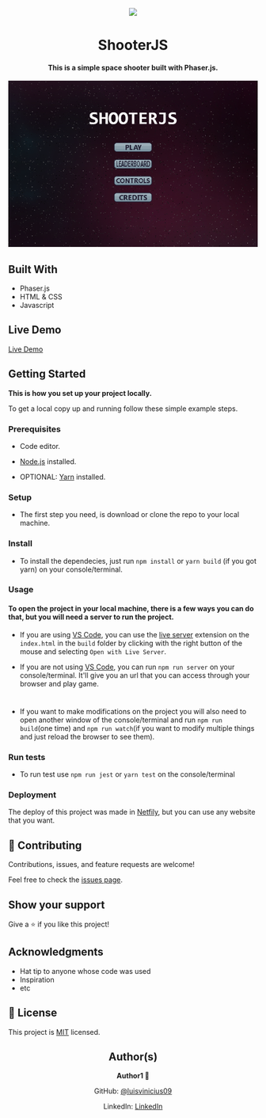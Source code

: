 <p align="center">
  <img src="https://img.shields.io/badge/Microverse-blueviolet">
</p>
  
<h1 align="center">
  ShooterJS
</h1>

<h4 align="center">
  This is a simple space shooter built with Phaser.js.
</h4>

<p align="center">
  <img src="./app_screenshot.png">
</p>

## Built With

- Phaser.js
- HTML & CSS
- Javascript

## Live Demo

[Live Demo](https://shooterjs.netlify.app)


## Getting Started

**This is how you set up your project locally.**


To get a local copy up and running follow these simple example steps.

### Prerequisites

- Code editor.
- [Node.js](https://nodejs.org/en/) installed.

- OPTIONAL: [Yarn](https://yarnpkg.com) installed.

### Setup

- The first step you need, is download or clone the repo to your local machine.

### Install

- To install the dependecies, just run `npm install` or `yarn build` (if you got yarn) on your console/terminal.

### Usage

#### To open the project in your local machine, there is a few ways you can do that, but you will need a server to run the project.

- If you are using [VS Code](https://code.visualstudio.com), you can use the [live server](https://marketplace.visualstudio.com/items?itemName=ritwickdey.LiveServer) extension on the `index.html` in the `build` folder by clicking with the right button of the mouse and selecting `Open with Live Server`.

- If you are not using [VS Code](https://code.visualstudio.com), you can run `npm run server` on your console/terminal. It'll give you an url that you can access through your browser and play game.

#

- If you want to make modifications on the project you will also need to open another window of the console/terminal and run `npm run build`(one time) and `npm run watch`(if you want to modify multiple things and just reload the browser to see them).

### Run tests

- To run test use `npm run jest` or `yarn test` on the console/terminal

### Deployment

The deploy of this project was made in [Netfily](https://www.netlify.com), but you can use any website that you want.


## 🤝 Contributing

Contributions, issues, and feature requests are welcome!

Feel free to check the [issues page](https://github.com/luisvinicius09/shooterJS/issues).

## Show your support

Give a ⭐️ if you like this project!

## Acknowledgments

- Hat tip to anyone whose code was used
- Inspiration
- etc

## 📝 License

This project is [MIT](https://github.com/luisvinicius09/shooterJS/blob/alphaV2/LICENSE) licensed.

<h2 align="center">
  Author(s)  
</h2>

<p align="center">
  <strong>Author1 👤</strong>  
</p>

<p align="center">
  GitHub: <a href="https://github.com/luisvinicius09">@luisvinicius09</a>
</p>
<p align="center">
  LinkedIn: <a href="https://www.linkedin.com/in/luis-vinicius/">LinkedIn</a>
</p>
